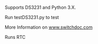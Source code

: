 
Supports DS3231 and Python 3.X.

Run testDS3231.py to test

More Information on www.switchdoc.com

Runs RTC


